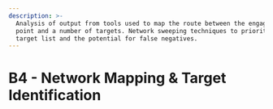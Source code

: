 ```yaml
---
description: >-
  Analysis of output from tools used to map the route between the engagement
  point and a number of targets. Network sweeping techniques to prioritise a
  target list and the potential for false negatives.
---
```


# B4 - Network Mapping & Target Identification

